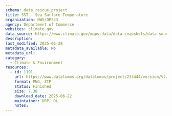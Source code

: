 ```yaml
---
schema: data_rescue_project 
title: SST - Sea Surface Temperature
organization: NWS/OPS33
agency: Department of Commerce
websites: climate.gov
data_source: https://www.climate.gov/maps-data/data-snapshots/data-source/sst-sea-surface-temperature
description: 
last_modified: 2025-06-28
metadata_available: No
metadata_url: 
category:
  - Climate & Environment 
resources:
  - id: 1191
    url: https://www.datalumos.org/datalumos/project/233444/version/V2/view
    format: PNG, ZIP
    status: Finished
    size: 7.38
    download_date: 2025-06-22
    maintainer: DRP, DL
    notes: 
---
```

